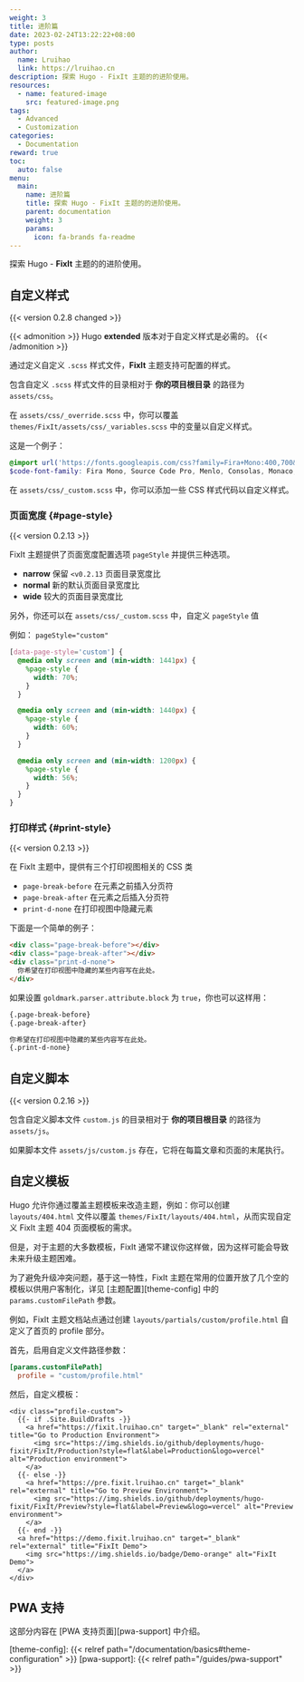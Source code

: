 ```yaml
---
weight: 3
title: 进阶篇
date: 2023-02-24T13:22:22+08:00
type: posts
author:
  name: Lruihao
  link: https://lruihao.cn
description: 探索 Hugo - FixIt 主题的的进阶使用。
resources:
  - name: featured-image
    src: featured-image.png
tags:
  - Advanced
  - Customization
categories:
  - Documentation
reward: true
toc:
  auto: false
menu:
  main:
    name: 进阶篇
    title: 探索 Hugo - FixIt 主题的的进阶使用。
    parent: documentation
    weight: 3
    params:
      icon: fa-brands fa-readme
---
```


探索 Hugo - **FixIt** 主题的的进阶使用。

<!--more-->

## 自定义样式

{{< version 0.2.8 changed >}}

{{< admonition >}}
Hugo **extended** 版本对于自定义样式是必需的。
{{< /admonition >}}

通过定义自定义 `.scss` 样式文件，**FixIt** 主题支持可配置的样式。

包含自定义 `.scss` 样式文件的目录相对于 **你的项目根目录** 的路径为 `assets/css`。

在 `assets/css/_override.scss` 中，你可以覆盖 `themes/FixIt/assets/css/_variables.scss` 中的变量以自定义样式。

这是一个例子：

```scss
@import url('https://fonts.googleapis.com/css?family=Fira+Mono:400,700&display=swap&subset=latin-ext');
$code-font-family: Fira Mono, Source Code Pro, Menlo, Consolas, Monaco, monospace;
```

在 `assets/css/_custom.scss` 中，你可以添加一些 CSS 样式代码以自定义样式。

### 页面宽度 {#page-style}

{{< version 0.2.13 >}}

FixIt 主题提供了页面宽度配置选项 `pageStyle` 并提供三种选项。

- **narrow** 保留 `<v0.2.13` 页面目录宽度比
- **normal** 新的默认页面目录宽度比
- **wide** 较大的页面目录宽度比

另外，你还可以在 `assets/css/_custom.scss` 中，自定义 `pageStyle` 值

例如： `pageStyle="custom"`

```scss
[data-page-style='custom'] {
  @media only screen and (min-width: 1441px) {
    %page-style {
      width: 70%;
    }
  }

  @media only screen and (min-width: 1440px) {
    %page-style {
      width: 60%;
    }
  }

  @media only screen and (min-width: 1200px) {
    %page-style {
      width: 56%;
    }
  }
}
```

### 打印样式 {#print-style}

{{< version 0.2.13 >}}

在 FixIt 主题中，提供有三个打印视图相关的 CSS 类

- `page-break-before` 在元素之前插入分页符
- `page-break-after` 在元素之后插入分页符
- `print-d-none` 在打印视图中隐藏元素

下面是一个简单的例子：

```html
<div class="page-break-before"></div>
<div class="page-break-after"></div>
<div class="print-d-none">
  你希望在打印视图中隐藏的某些内容写在此处。
</div>
```

如果设置 `goldmark.parser.attribute.block` 为 `true`，你也可以这样用：

```markdown
{.page-break-before}
{.page-break-after}

你希望在打印视图中隐藏的某些内容写在此处。
{.print-d-none}
```

## 自定义脚本

{{< version 0.2.16 >}}

包含自定义脚本文件 `custom.js` 的目录相对于 **你的项目根目录** 的路径为 `assets/js`。

如果脚本文件 `assets/js/custom.js` 存在，它将在每篇文章和页面的末尾执行。

## 自定义模板

Hugo 允许你通过覆盖主题模板来改造主题，例如：你可以创建 `layouts/404.html` 文件以覆盖 `themes/FixIt/layouts/404.html`，从而实现自定义 FixIt 主题 404 页面模板的需求。

但是，对于主题的大多数模板，FixIt 通常不建议你这样做，因为这样可能会导致未来升级主题困难。

为了避免升级冲突问题，基于这一特性，FixIt 主题在常用的位置开放了几个空的模板以供用户客制化，详见 [主题配置][theme-config] 中的 `params.customFilePath` 参数。

例如，FixIt 主题文档站点通过创建 `layouts/partials/custom/profile.html` 自定义了首页的 profile 部分。

首先，启用自定义文件路径参数：

```toml
[params.customFilePath]
  profile = "custom/profile.html"
```

然后，自定义模板：

```go-html-template
<div class="profile-custom">
  {{- if .Site.BuildDrafts -}}
    <a href="https://fixit.lruihao.cn" target="_blank" rel="external" title="Go to Production Environment">
      <img src="https://img.shields.io/github/deployments/hugo-fixit/FixIt/Production?style=flat&label=Production&logo=vercel" alt="Production environment">
    </a>
  {{- else -}}
    <a href="https://pre.fixit.lruihao.cn" target="_blank" rel="external" title="Go to Preview Environment">
      <img src="https://img.shields.io/github/deployments/hugo-fixit/FixIt/Preview?style=flat&label=Preview&logo=vercel" alt="Preview environment">
    </a>
  {{- end -}}
  <a href="https://demo.fixit.lruihao.cn" target="_blank" rel="external" title="FixIt Demo">
    <img src="https://img.shields.io/badge/Demo-orange" alt="FixIt Demo">
  </a>
</div>
```

## PWA 支持

这部分内容在 [PWA 支持页面][pwa-support] 中介绍。

<!-- link reference definition -->
[theme-config]: {{< relref path="/documentation/basics#theme-configuration" >}}
[pwa-support]: {{< relref path="/guides/pwa-support" >}}
